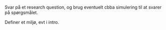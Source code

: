 Svar på et research question, og brug eventuelt cbba simulering til at svarer på spørgsmålet.

Definer et miljø, evt i intro.